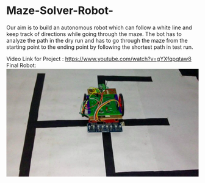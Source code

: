 # Maze-Solver-Robot-
Our aim is to build an autonomous robot which can follow a white line and keep track of directions while going through the maze. The bot has to analyze the path in the dry run and has to go through the maze from the starting point to the ending point by following the shortest path in test run.

Video Link for Project : https://www.youtube.com/watch?v=gYXfqpqtaw8  \
Final Robot:
![alt text](https://github.com/mEEt126/Maze-Solver-Robot-/blob/master/Maze_solver.png "Logo Title Text 1")
